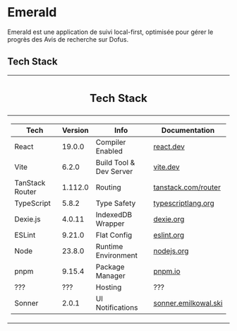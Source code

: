 # Emerald

Emerald est une application de suivi local-first, optimisée pour gérer le progrès des Avis de recherche sur Dofus.

## Tech Stack

<table>
<thead>
<tr><th><h2>Tech Stack</h2></th></tr>
</thead>

<tr><td>

| Tech            | Version | Info                    | Documentation                                             |
| --------------- | ------- | ----------------------- | --------------------------------------------------------- |
| React           | 19.0.0  | Compiler Enabled        | [react.dev](https://react.dev/)                           |
| Vite            | 6.2.0   | Build Tool & Dev Server | [vite.dev](https://vite.dev/)                             |
| TanStack Router | 1.112.0 | Routing                 | [tanstack.com/router](https://tanstack.com/router/latest) |
| TypeScript      | 5.8.2   | Type Safety             | [typescriptlang.org](https://www.typescriptlang.org/)     |
| Dexie.js        | 4.0.11  | IndexedDB Wrapper       | [dexie.org](https://dexie.org)                            |
| ESLint          | 9.21.0  | Flat Config             | [eslint.org](https://eslint.org/)                         |
| Node            | 23.8.0  | Runtime Environment     | [nodejs.org](https://nodejs.org/)                         |
| pnpm            | 9.15.4  | Package Manager         | [pnpm.io](https://pnpm.io/)                               |
| ???             | ???     | Hosting                 | ???                                                       |
| Sonner          | 2.0.1   | UI Notifications        | [sonner.emilkowal.ski](https://sonner.emilkowal.ski/)     |

</td></tr> </table>
